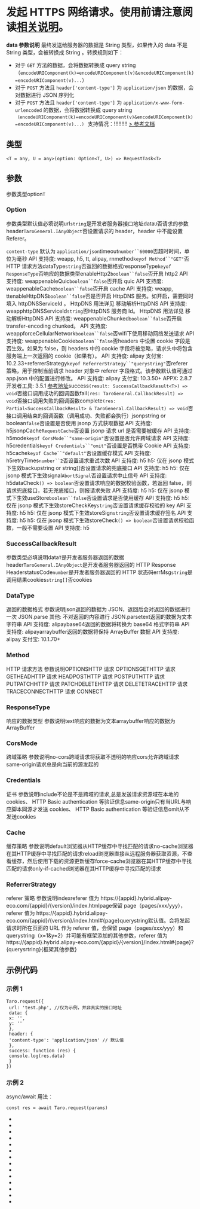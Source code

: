# 发起 HTTPS 网络请求。使用前请注意阅读[相关说明](https://developers.weixin.qq.com/miniprogram/dev/framework/ability/network.html)。
**data 参数说明** 最终发送给服务器的数据是 String 类型，如果传入的 data 不是 String 类型，会被转换成 String 。转换规则如下：

- 对于 `GET` 方法的数据，会将数据转换成 query string（`encodeURIComponent(k)=encodeURIComponent(v)&encodeURIComponent(k)=encodeURIComponent(v)...`）
- 对于 `POST` 方法且 `header['content-type']` 为 `application/json` 的数据，会对数据进行 JSON 序列化
- 对于 `POST` 方法且 `header['content-type']` 为 `application/x-www-form-urlencoded` 的数据，会将数据转换成 query string `（encodeURIComponent(k)=encodeURIComponent(v)&encodeURIComponent(k)=encodeURIComponent(v)...）`
支持情况：!!!!!!!!!
[> 参考文档
](https://developers.weixin.qq.com/miniprogram/dev/api/network/request/wx.request.html)
## 类型[​](index.html#类型)
```tsx
<T = any, U = any>(option: Option<T, U>) => RequestTask<T>
```

## 参数[​](index.html#参数)
参数类型option`T`
### Option[​](index.html#option)
参数类型默认值必填说明url`string`是开发者服务器接口地址data`U`否请求的参数header`TaroGeneral.IAnyObject`否设置请求的 header，header 中不能设置 Referer。

`content-type` 默认为 `application/json`timeout`number``60000`否超时时间，单位为毫秒
API 支持度: weapp, h5, tt, alipay, rnmethod`keyof Method``"GET"`否HTTP 请求方法dataType`string`否返回的数据格式responseType`keyof ResponseType`否响应的数据类型enableHttp2`boolean``false`否开启 http2
API 支持度: weappenableQuic`boolean``false`否开启 quic
API 支持度: weappenableCache`boolean``false`否开启 cache
API 支持度: weapp, ttenableHttpDNS`boolean``false`否是否开启 HttpDNS 服务。如开启，需要同时填入 httpDNSServiceId 。 HttpDNS 用法详见 移动解析HttpDNS
API 支持度: weapphttpDNSServiceId`string`否HttpDNS 服务商 Id。 HttpDNS 用法详见 移动解析HttpDNS
API 支持度: weappenableChunked`boolean``false`否开启 transfer-encoding chunked。
API 支持度: weappforceCellularNetwork`boolean``false`否wifi下使用移动网络发送请求
API 支持度: weappenableCookie`boolean``false`否headers 中设置 cookie 字段是否生效。如果为 false，则 headers 中的 cookie 字段将被忽略，请求头中将包含服务端上一次返回的 cookie（如果有）。
API 支持度: alipay 支付宝: 10.2.33+referrerStrategy`keyof ReferrerStrategy``"querystring"`否referer 策略，用于控制当前请求 header 对象中 referer 字段格式。该参数默认值可通过 app.json 中的配置进行修改。
API 支持度: alipay 支付宝: 10.3.50+ APPX: 2.8.7 开发者工具: 3.5.1
[参考地址](https://opendocs.alipay.com/mini/api/owycmh#referrerStrategy%20%E5%8F%82%E6%95%B0%E8%AF%B4%E6%98%8E)success`(result: SuccessCallbackResult<T>) => void`否接口调用成功的回调函数fail`(res: TaroGeneral.CallbackResult) => void`否接口调用失败的回调函数complete`(res: Partial<SuccessCallbackResult> & TaroGeneral.CallbackResult) => void`否接口调用结束的回调函数（调用成功、失败都会执行）jsonpstring or boolean`false`否设置是否使用 jsonp 方式获取数据
API 支持度: h5jsonpCache`RequestCache`否设置 jsonp 请求 url 是否需要被缓存
API 支持度: h5mode`keyof CorsMode``"same-origin"`否设置是否允许跨域请求
API 支持度: h5credentials`keyof Credentials``"omit"`否设置是否携带 Cookie
API 支持度: h5cache`keyof Cache``"default"`否设置缓存模式
API 支持度: h5retryTimes`number``2`否设置请求重试次数
API 支持度: h5
h5: 仅在 jsonp 模式下生效backupstring or string[]否设置请求的兜底接口
API 支持度: h5
h5: 仅在 jsonp 模式下生效signal`AbortSignal`否设置请求中止信号
API 支持度: h5dataCheck`() => boolean`否设置请求响应的数据校验函数，若返回 false，则请求兜底接口，若无兜底接口，则报请求失败
API 支持度: h5
h5: 仅在 jsonp 模式下生效useStore`boolean``false`否设置请求是否使用缓存
API 支持度: h5
h5: 仅在 jsonp 模式下生效storeCheckKey`string`否设置请求缓存校验的 key
API 支持度: h5
h5: 仅在 jsonp 模式下生效storeSign`string`否设置请求缓存签名
API 支持度: h5
h5: 仅在 jsonp 模式下生效storeCheck`() => boolean`否设置请求校验函数，一般不需要设置
API 支持度: h5
### SuccessCallbackResult[​](index.html#successcallbackresult)
参数类型必填说明data`T`是开发者服务器返回的数据header`TaroGeneral.IAnyObject`是开发者服务器返回的 HTTP Response HeaderstatusCode`number`是开发者服务器返回的 HTTP 状态码errMsg`string`是调用结果cookies`string[]`否cookies
### DataType[​](index.html#datatype)
返回的数据格式
参数说明json返回的数据为 JSON，返回后会对返回的数据进行一次 JSON.parse
其他: 不对返回的内容进行 JSON.parsetext返回的数据为文本字符串
API 支持度: alipaybase64返回的数据将转换为 base64 格式字符串
API 支持度: alipayarraybuffer返回的数据将保持 ArrayBuffer 数据
API 支持度: alipay 支付宝: 10.1.70+
### Method[​](index.html#method)
HTTP 请求方法
参数说明OPTIONSHTTP 请求 OPTIONSGETHTTP 请求 GETHEADHTTP 请求 HEADPOSTHTTP 请求 POSTPUTHTTP 请求 PUTPATCHHTTP 请求 PATCHDELETEHTTP 请求 DELETETRACEHTTP 请求 TRACECONNECTHTTP 请求 CONNECT
### ResponseType[​](index.html#responsetype)
响应的数据类型
参数说明text响应的数据为文本arraybuffer响应的数据为 ArrayBuffer
### CorsMode[​](index.html#corsmode)
跨域策略
参数说明no-cors跨域请求将获取不透明的响应cors允许跨域请求same-origin请求总是向当前的源发起的
### Credentials[​](index.html#credentials)
证书
参数说明include不论是不是跨域的请求,总是发送请求资源域在本地的 cookies、 HTTP Basic authentication 等验证信息same-origin只有当URL与响应脚本同源才发送 cookies、 HTTP Basic authentication 等验证信息omit从不发送cookies
### Cache[​](index.html#cache)
缓存策略
参数说明default浏览器从HTTP缓存中寻找匹配的请求no-cache浏览器在其HTTP缓存中寻找匹配的请求reload浏览器直接从远程服务器获取资源，不查看缓存，然后使用下载的资源更新缓存force-cache浏览器在其HTTP缓存中寻找匹配的请求only-if-cached浏览器在其HTTP缓存中寻找匹配的请求
### ReferrerStrategy[​](index.html#referrerstrategy)
referer 策略
参数说明indexreferer 值为 https://{appid}.hybrid.alipay-eco.com/{appid}/{version}/index.htmlpage保留 page（pages/xxx/yyy），referer 值为 https://{appid}.hybrid.alipay-eco.com/{appid}/{version}/index.html#{page}querystring默认值。会将发起请求时所在页面的 URL 作为 referer 值，会保留 page（pages/xxx/yyy）和 querystring（x=1&y=2）并可能有框架添加的其他参数，referer 值为 https://{appid}.hybrid.alipay-eco.com/{appid}/{version}/index.html#{page}?{querysrtring}{框架其他参数}
## 示例代码[​](index.html#示例代码)
### 示例 1[​](index.html#示例-1)
```tsx
Taro.request({
 url: 'test.php', //仅为示例，并非真实的接口地址
 data: {
 x: '',
 y: ''
 },
 header: {
 'content-type': 'application/json' // 默认值
 },
 success: function (res) {
 console.log(res.data)
 }
})
```

### 示例 2[​](index.html#示例-2)
async/await 用法：
```tsx
const res = await Taro.request(params)
```

- 
- 

- 
- 
- 
- 
- 
- 
- 
- 
- 

- 

- 
-
